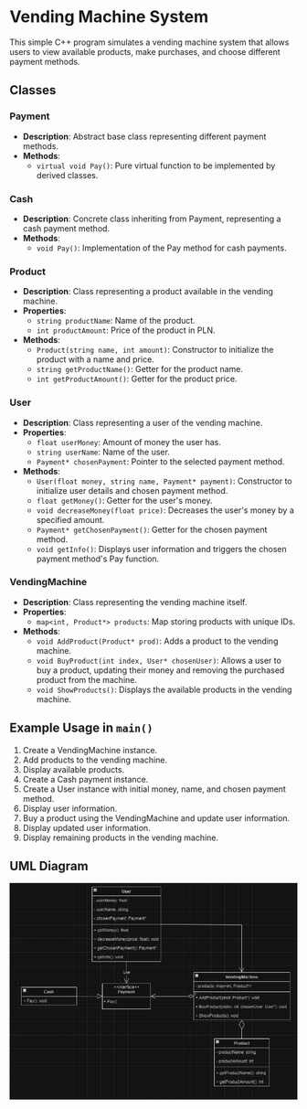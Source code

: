 # Vending Machine System

This simple C++ program simulates a vending machine system that allows users to view available products, make purchases, and choose different payment methods.

## Classes

### Payment
- **Description**: Abstract base class representing different payment methods.
- **Methods**:
  - `virtual void Pay()`: Pure virtual function to be implemented by derived classes.

### Cash
- **Description**: Concrete class inheriting from Payment, representing a cash payment method.
- **Methods**:
  - `void Pay()`: Implementation of the Pay method for cash payments.

### Product
- **Description**: Class representing a product available in the vending machine.
- **Properties**:
  - `string productName`: Name of the product.
  - `int productAmount`: Price of the product in PLN.
- **Methods**:
  - `Product(string name, int amount)`: Constructor to initialize the product with a name and price.
  - `string getProductName()`: Getter for the product name.
  - `int getProductAmount()`: Getter for the product price.

### User
- **Description**: Class representing a user of the vending machine.
- **Properties**:
  - `float userMoney`: Amount of money the user has.
  - `string userName`: Name of the user.
  - `Payment* chosenPayment`: Pointer to the selected payment method.
- **Methods**:
  - `User(float money, string name, Payment* payment)`: Constructor to initialize user details and chosen payment method.
  - `float getMoney()`: Getter for the user's money.
  - `void decreaseMoney(float price)`: Decreases the user's money by a specified amount.
  - `Payment* getChosenPayment()`: Getter for the chosen payment method.
  - `void getInfo()`: Displays user information and triggers the chosen payment method's Pay function.

### VendingMachine
- **Description**: Class representing the vending machine itself.
- **Properties**:
  - `map<int, Product*> products`: Map storing products with unique IDs.
- **Methods**:
  - `void AddProduct(Product* prod)`: Adds a product to the vending machine.
  - `void BuyProduct(int index, User* chosenUser)`: Allows a user to buy a product, updating their money and removing the purchased product from the machine.
  - `void ShowProducts()`: Displays the available products in the vending machine.

## Example Usage in `main()`

1. Create a VendingMachine instance.
2. Add products to the vending machine.
3. Display available products.
4. Create a Cash payment instance.
5. Create a User instance with initial money, name, and chosen payment method.
6. Display user information.
7. Buy a product using the VendingMachine and update user information.
8. Display updated user information.
9. Display remaining products in the vending machine.

## UML Diagram
<img src="images/VendingMachineUML.PNG">
